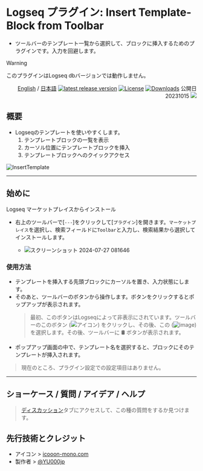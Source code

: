 # Logseq プラグイン: Insert Template-Block from Toolbar

- ツールバーのテンプレート一覧から選択して、ブロックに挿入するためのプラグインです。入力を回避します。

> [!WARNING]
>このプラグインはLogseq dbバージョンでは動作しません。

<div align="right">
 
[English](https://github.com/YU000jp/logseq-plugin-template-block-from-toolbar) / [日本語](https://github.com/YU000jp/logseq-plugin-template-block-from-toolbar/blob/main/readme.ja.md) [![latest release version](https://img.shields.io/github/v/release/YU000jp/logseq-plugin-template-block-from-toolbar)](https://github.com/YU000jp/logseq-plugin-template-block-from-toolbar/releases) [![License](https://img.shields.io/github/license/YU000jp/logseq-plugin-template-block-from-toolbar?color=blue)](https://github.com/YU000jp/logseq-plugin-template-block-from-toolbar/LICENSE) [![Downloads](https://img.shields.io/github/downloads/YU000jp/logseq-plugin-template-block-from-toolbar/total.svg)](https://github.com/YU000jp/logseq-plugin-template-block-from-toolbar/releases)
 公開日 20231015 <a href="https://www.buymeacoffee.com/yu000japan"><img src="https://img.buymeacoffee.com/button-api/?text=Buy me a pizza&emoji=🍕&slug=yu000japan&button_colour=FFDD00&font_colour=000000&font_family=Poppins&outline_colour=000000&coffee_colour=ffffff" /></a>
 </div>

## 概要

- Logseqのテンプレートを使いやすくします。
  1. テンプレートブロックの一覧を表示
  2. カーソル位置にテンプレートブロックを挿入
  3. テンプレートブロックへのクイックアクセス

 ![InsertTemplate](https://github.com/user-attachments/assets/1466036b-41cc-4311-9744-02ba445fa329)


---

## 始めに

Logseq マーケットプレイスからインストール
  - 右上のツールバーで[`---`]をクリックして[`プラグイン`]を開きます。`マーケットプレイス`を選択し、検索フィールドに`Toolbar`と入力し、検索結果から選択してインストールします。

    - ![スクリーンショット 2024-07-27 081646](https://github.com/user-attachments/assets/fe2efa56-cfd3-4a93-80f9-e6a041da072a)

### 使用方法

- テンプレートを挿入する先頭ブロックにカーソルを置き、入力状態にします。
- そのあと、ツールバーのボタンから操作します。ボタンをクリックするとポップアップが表示されます。
   > 最初、このボタンはLogseqによって非表示にされています。ツールバーのこのボタン (![アイコン](https://github.com/YU000jp/logseq-plugin-bullet-point-custom-icon/assets/111847207/136f9d0f-9dcf-4942-9821-c9f692fcfc2f)) をクリックし、その後、この (![image](https://github.com/user-attachments/assets/1121f7af-b4f6-4bec-bfd3-1f3d2b97745e)) を選択します。その後、ツールバーに 🛢️ ボタンが表示されます。
- ポップアップ画面の中で、テンプレート名を選択すると、ブロックにそのテンプレートが挿入されます。

> 現在のところ、プラグイン設定での設定項目はありません。

---

## ショーケース / 質問 / アイデア / ヘルプ

> [ディスカッション](https://github.com/YU000jp/logseq-plugin-template-block-from-toolbar/discussions)タブにアクセスして、この種の質問をするか見つけます。

## 先行技術とクレジット

- アイコン > [icooon-mono.com](https://icooon-mono.com/10933-%e3%83%89%e3%83%a9%e3%83%a0%e7%bc%b6%e3%81%ae%e3%82%a2%e3%82%a4%e3%82%b3%e3%83%b32/)
- 製作者 > [@YU000jp](https://github.com/YU000jp)
